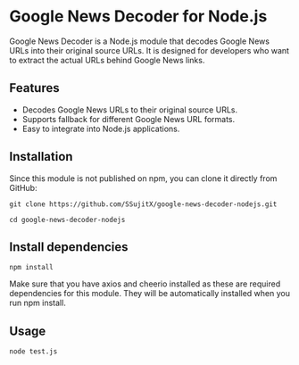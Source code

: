 # Google News Decoder for Node.js

Google News Decoder is a Node.js module that decodes Google News URLs into their original source URLs. It is designed for developers who want to extract the actual URLs behind Google News links.

## Features

- Decodes Google News URLs to their original source URLs.
- Supports fallback for different Google News URL formats.
- Easy to integrate into Node.js applications.

## Installation

Since this module is not published on npm, you can clone it directly from GitHub:

```git clone https://github.com/SSujitX/google-news-decoder-nodejs.git```

```cd google-news-decoder-nodejs```

## Install dependencies
`npm install`

Make sure that you have axios and cheerio installed as these are required dependencies for this module. They will be automatically installed when you run npm install.

## Usage

```node test.js```
